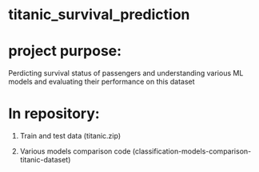 # titanic_survival_prediction

# project purpose:
Perdicting survival status of passengers and understanding various ML models and evaluating their performance on this dataset

# In repository:
1. Train and test data (titanic.zip)

2. Various models comparison code (classification-models-comparison-titanic-dataset)

